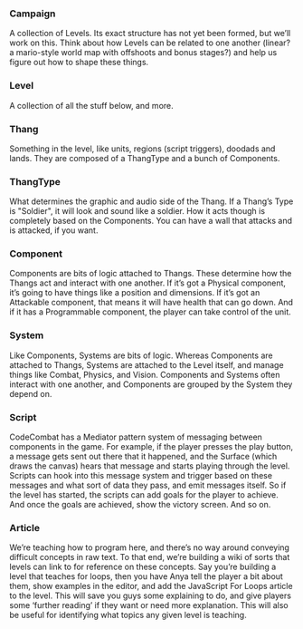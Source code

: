 ### Campaign

A collection of Levels. Its exact structure has not yet been formed, but we’ll work on this. Think about how Levels can be related to one another (linear? a mario-style world map with offshoots and bonus stages?) and help us figure out how to shape these things.

### Level

A collection of all the stuff below, and more.

### Thang

Something in the level, like units, regions (script triggers), doodads and lands. They are composed of a ThangType and a bunch of Components.

### ThangType

What determines the graphic and audio side of the Thang. If a Thang’s Type is "Soldier", it will look and sound like a soldier. How it acts though is completely based on the Components. You can have a wall that attacks and is attacked, if you want.

### Component

Components are bits of logic attached to Thangs. These determine how the Thangs act and interact with one another. If it’s got a Physical component, it’s going to have things like a position and dimensions. If it’s got an Attackable component, that means it will have health that can go down. And if it has a Programmable component, the player can take control of the unit.

### System

Like Components, Systems are bits of logic. Whereas Components are attached to Thangs, Systems are attached to the Level itself, and manage things like Combat, Physics, and Vision. Components and Systems often interact with one another, and Components are grouped by the System they depend on.

### Script

CodeCombat has a Mediator pattern system of messaging between components in the game. For example, if the player presses the play button, a message gets sent out there that it happened, and the Surface (which draws the canvas) hears that message and starts playing through the level. Scripts can hook into this message system and trigger based on these messages and what sort of data they pass, and emit messages itself. So if the level has started, the scripts can add goals for the player to achieve. And once the goals are achieved, show the victory screen. And so on.

### Article

We’re teaching how to program here, and there’s no way around conveying difficult concepts in raw text. To that end, we’re building a wiki of sorts that levels can link to for reference on these concepts. Say you’re building a level that teaches for loops, then you have Anya tell the player a bit about them, show examples in the editor, and add the JavaScript For Loops article to the level. This will save you guys some explaining to do, and give players some ‘further reading’ if they want or need more explanation. This will also be useful for identifying what topics any given level is teaching.